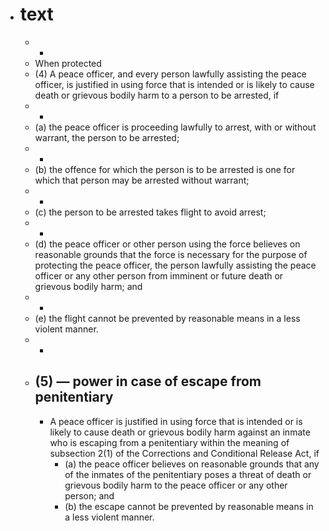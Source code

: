 - # text
	- -
	- When protected
	- (4) A
	   peace officer, and every person lawfully assisting the peace officer, 
	  is justified in using force that is intended or is likely to cause death
	   or grievous bodily harm to a person to be arrested, if
	- -
	- (a) the peace officer is proceeding lawfully to arrest, with or without warrant, the person to be arrested;
	- -
	- (b) the offence for which the person is to be arrested is one for which that person may be arrested without warrant;
	- -
	- (c) the person to be arrested takes flight to avoid arrest;
	- -
	- (d) the
	   peace officer or other person using the force believes on reasonable 
	  grounds that the force is necessary for the purpose of protecting the 
	  peace officer, the person lawfully assisting the peace officer or any 
	  other person from imminent or future death or grievous bodily harm; and
	- -
	- (e) the flight cannot be prevented by reasonable means in a less violent manner.
	- -
	- ## (5) — power in case of escape from penitentiary
		- A peace officer is justified in using force that is intended or is likely to cause death or grievous bodily harm against an inmate who is escaping from a penitentiary within the meaning of subsection 2(1) of the Corrections and Conditional Release Act, if
			- (a) the peace officer believes on reasonable grounds that any of the inmates of the penitentiary poses a threat of death or grievous bodily harm to the peace officer or any other person; and
			- (b) the escape cannot be prevented by reasonable means in a less violent manner.